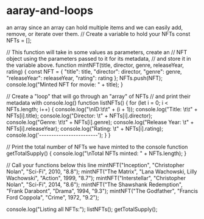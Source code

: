 # aaray-and-loops
an array since an array can hold multiple items and we can easily add, remove, or iterate over them.
// Create a variable to hold your NFTs
const NFTs = [];

// This function will take in some values as parameters, create an
// NFT object using the parameters passed to it for its metadata, 
// and store it in the variable above.
function mintNFT(title, director, genre, releaseYear, rating) {
    const NFT = {
        "title": title,
        "director": director,
        "genre": genre,
        "releaseYear": releaseYear,
        "rating": rating
    };
    NFTs.push(NFT);
    console.log("Minted NFT for movie: " + title);
}

// Create a "loop" that will go through an "array" of NFTs
// and print their metadata with console.log()
function listNFTs() {
    for (let i = 0; i < NFTs.length; i++) {
        console.log("\nID:\t\t" + (i + 1));
        console.log("Title: \t\t" + NFTs[i].title);
        console.log("Director: \t" + NFTs[i].director);
        console.log("Genre: \t\t" + NFTs[i].genre);
        console.log("Release Year: \t" + NFTs[i].releaseYear);
        console.log("Rating: \t" + NFTs[i].rating);
        console.log('------------------------');
    }
}

// Print the total number of NFTs we have minted to the console
function getTotalSupply() {
    console.log("\nTotal NFTs minted: " + NFTs.length);
}

// Call your functions below this line
mintNFT("Inception", "Christopher Nolan", "Sci-Fi", 2010, "8.8");
mintNFT("The Matrix", "Lana Wachowski, Lilly Wachowski", "Action", 1999, "8.7");
mintNFT("Interstellar", "Christopher Nolan", "Sci-Fi", 2014, "8.6");
mintNFT("The Shawshank Redemption", "Frank Darabont", "Drama", 1994, "9.3");
mintNFT("The Godfather", "Francis Ford Coppola", "Crime", 1972, "9.2");

console.log("Listing all NFTs:");
listNFTs();
getTotalSupply();

